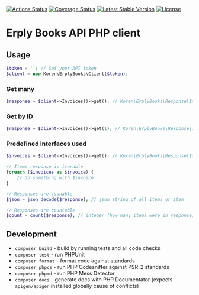 [![Actions Status](https://github.com/koren-software/erplybooks-api-php-client/workflows/build/badge.svg)](https://github.com/koren-software/erplybooks-api-php-client/actions)
[![Coverage Status](https://coveralls.io/repos/koren-software/erplybooks-api-php-client/badge.svg?branch=master&service=github)](https://coveralls.io/github/koren-software/erplybooks-api-php-client?branch=master)
[![Latest Stable Version](https://poser.pugx.org/koren-software/erplybooks-api-php-client/v/stable)](https://packagist.org/packages/koren-software/erplybooks-api-php-client)
[![License](https://img.shields.io/badge/license-MIT-blue.svg)](LICENSE)

# Erply Books API PHP client

## Usage

```php
$token = ''; // Set your API token
$client = new Koren\ErplyBooks\Client($token);
```

### Get many
```php
$response = $client->Invoices()->get(); // Koren\ErplyBooks\Response\ItemsResponse
```

### Get by ID
```php
$response = $client->Invoices()->get(1); // Koren\ErplyBooks\Response\ItemResponse
```

### Predefined interfaces used
```php
$invoices = $client->Invoices()->get(); // Koren\ErplyBooks\Response\ItemsResponse

// Items response is iterable
foreach ($invoices as $invoice) {
    // Do something with $invoice
}

// Responses are jsonable
$json = json_decode($response); // json string of all items or item

// Responses are countable
$count = count($response); // integer (how many items were in response)
```

## Development

- `composer build` - build by running tests and all code checks
- `composer test` - run PHPUnit
- `composer format` - format code against standards
- `composer phpcs` - run PHP Codesniffer against PSR-2 standards
- `composer phpmd` - run PHP Mess Detector
- `composer docs` - generate docs with PHP Documentator (expects `apigen/apigen` installed globally cause of conflicts)
